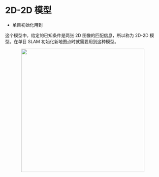 &emsp;
# 2D-2D 模型
- 单目初始化用到

这个模型中，给定的已知条件是两张 2D 图像的匹配信息，所以称为 2D-2D 模型。在单目 SLAM 初始化新地图点时就需要用到这种模型。

<div align="center">
    <image src="./imgs/3.1-1.png" width = 400>
    <h4></h>
</div>
